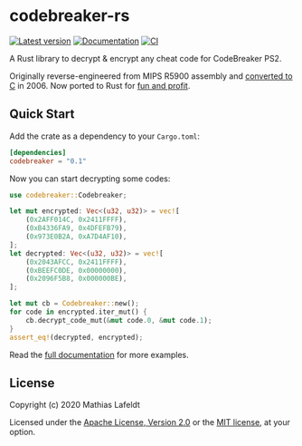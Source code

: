# codebreaker-rs

[![Latest version](https://img.shields.io/crates/v/codebreaker.svg)](https://crates.io/crates/codebreaker)
[![Documentation](https://docs.rs/codebreaker/badge.svg)](https://docs.rs/codebreaker)
[![CI](https://github.com/mlafeldt/codebreaker-rs/workflows/Rust/badge.svg)](https://github.com/mlafeldt/codebreaker-rs/actions)

A Rust library to decrypt & encrypt any cheat code for CodeBreaker PS2.

Originally reverse-engineered from MIPS R5900 assembly and [converted to C](https://github.com/mlafeldt/cb2util/blob/v1.9/cb2_crypto.c) in 2006. Now ported to Rust for [fun and profit](https://github.com/mlafeldt/cb2util/pull/13).

## Quick Start

Add the crate as a dependency to your `Cargo.toml`:

```toml
[dependencies]
codebreaker = "0.1"
```

Now you can start decrypting some codes:

```rust
use codebreaker::Codebreaker;

let mut encrypted: Vec<(u32, u32)> = vec![
    (0x2AFF014C, 0x2411FFFF),
    (0xB4336FA9, 0x4DFEFB79),
    (0x973E0B2A, 0xA7D4AF10),
];
let decrypted: Vec<(u32, u32)> = vec![
    (0x2043AFCC, 0x2411FFFF),
    (0xBEEFC0DE, 0x00000000),
    (0x2096F5B8, 0x000000BE),
];

let mut cb = Codebreaker::new();
for code in encrypted.iter_mut() {
    cb.decrypt_code_mut(&mut code.0, &mut code.1);
}
assert_eq!(decrypted, encrypted);
```

Read the [full documentation](https://docs.rs/codebreaker) for more examples.

## License

Copyright (c) 2020 Mathias Lafeldt

Licensed under the [Apache License, Version 2.0](LICENSE-APACHE) or the [MIT license](LICENSE-MIT), at your option.
